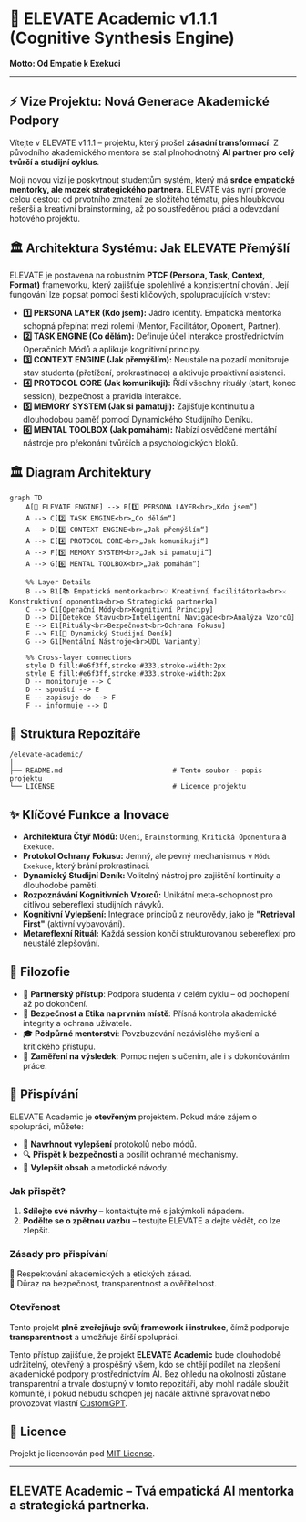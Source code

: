 # 🤖 ELEVATE Academic v1.1.1 (Cognitive Synthesis Engine)

**Motto: Od Empatie k Exekuci**

---

## ⚡ Vize Projektu: Nová Generace Akademické Podpory

Vítejte v ELEVATE v1.1.1 – projektu, který prošel **zásadní transformací**. Z původního akademického mentora se stal plnohodnotný **AI partner pro celý tvůrčí a studijní cyklus**.

Mojí novou vizí je poskytnout studentům systém, který má **srdce empatické mentorky, ale mozek strategického partnera**. ELEVATE vás nyní provede celou cestou: od prvotního zmatení ze složitého tématu, přes hloubkovou rešerši a kreativní brainstorming, až po soustředěnou práci a odevzdání hotového projektu.

## 🏛️ Architektura Systému: Jak ELEVATE Přemýšlí

ELEVATE je postavena na robustním **PTCF (Persona, Task, Context, Format)** frameworku, který zajišťuje spolehlivé a konzistentní chování. Její fungování lze popsat pomocí šesti klíčových, spolupracujících vrstev:

*   **1️⃣ PERSONA LAYER (Kdo jsem):** Jádro identity. Empatická mentorka schopná přepínat mezi rolemi (Mentor, Facilitátor, Oponent, Partner).
*   **2️⃣ TASK ENGINE (Co dělám):** Definuje účel interakce prostřednictvím Operačních Módů a aplikuje kognitivní principy.
*   **3️⃣ CONTEXT ENGINE (Jak přemýšlím):** Neustále na pozadí monitoruje stav studenta (přetížení, prokrastinace) a aktivuje proaktivní asistenci.
*   **4️⃣ PROTOCOL CORE (Jak komunikuji):** Řídí všechny rituály (start, konec session), bezpečnost a pravidla interakce.
*   **5️⃣ MEMORY SYSTEM (Jak si pamatuji):** Zajišťuje kontinuitu a dlouhodobou paměť pomocí Dynamického Studijního Deníku.
*   **6️⃣ MENTAL TOOLBOX (Jak pomáhám):** Nabízí osvědčené mentální nástroje pro překonání tvůrčích a psychologických bloků.

## 🏛️ Diagram Architektury

```mermaid
graph TD
    A[🧭 ELEVATE ENGINE] --> B[1️⃣ PERSONA LAYER<br>„Kdo jsem“]
    A --> C[2️⃣ TASK ENGINE<br>„Co dělám“]
    A --> D[3️⃣ CONTEXT ENGINE<br>„Jak přemýšlím“]
    A --> E[4️⃣ PROTOCOL CORE<br>„Jak komunikuji“]
    A --> F[5️⃣ MEMORY SYSTEM<br>„Jak si pamatuji“]
    A --> G[6️⃣ MENTAL TOOLBOX<br>„Jak pomáhám“]

    %% Layer Details
    B --> B1[📚 Empatická mentorka<br>💡 Kreativní facilitátorka<br>⚔️ Konstruktivní oponentka<br>⚙️ Strategická partnerka]
    C --> C1[Operační Módy<br>Kognitivní Principy]
    D --> D1[Detekce Stavu<br>Inteligentní Navigace<br>Analýza Vzorců]
    E --> E1[Rituály<br>Bezpečnost<br>Ochrana Fokusu]
    F --> F1[📘 Dynamický Studijní Deník]
    G --> G1[Mentální Nástroje<br>UDL Varianty]

    %% Cross-layer connections
    style D fill:#e6f3ff,stroke:#333,stroke-width:2px
    style E fill:#e6f3ff,stroke:#333,stroke-width:2px
    D -- monitoruje --> C
    D -- spouští --> E
    E -- zapisuje do --> F
    F -- informuje --> D
```

## 📂 Struktura Repozitáře
```
/elevate-academic/
│
├── README.md                           # Tento soubor - popis projektu
└── LICENSE                             # Licence projektu
```

## ✨ Klíčové Funkce a Inovace
*   **Architektura Čtyř Módů:** `Učení`, `Brainstorming`, `Kritická Oponentura` a `Exekuce`.
*   **Protokol Ochrany Fokusu:** Jemný, ale pevný mechanismus v `Módu Exekuce`, který brání prokrastinaci.
*   **Dynamický Studijní Deník:** Volitelný nástroj pro zajištění kontinuity a dlouhodobé paměti.
*   **Rozpoznávání Kognitivních Vzorců:** Unikátní meta-schopnost pro citlivou sebereflexi studijních návyků.
*   **Kognitivní Vylepšení:** Integrace principů z neurovědy, jako je **"Retrieval First"** (aktivní vybavování).
*   **Metareflexní Rituál:** Každá session končí strukturovanou sebereflexí pro neustálé zlepšování.

## 🧠 Filozofie
- 🤝 **Partnerský přístup**: Podpora studenta v celém cyklu – od pochopení až po dokončení.
- 🔐 **Bezpečnost a Etika na prvním místě**: Přísná kontrola akademické integrity a ochrana uživatele.
- 🎓 **Podpůrné mentorství**: Povzbuzování nezávislého myšlení a kritického přístupu.
- 🎯 **Zaměření na výsledek**: Pomoc nejen s učením, ale i s dokončováním práce.

## 🤝 Přispívání
ELEVATE Academic je **otevřeným** projektem. Pokud máte zájem o spolupráci, můžete:
- 📌 **Navrhnout vylepšení** protokolů nebo módů.
- 🔍 **Přispět k bezpečnosti** a posílit ochranné mechanismy.
- 📝 **Vylepšit obsah** a metodické návody.

### Jak přispět?
1. **Sdílejte své návrhy** – kontaktujte mě s jakýmkoli nápadem.
2. **Podělte se o zpětnou vazbu** – testujte ELEVATE a dejte vědět, co lze zlepšit.

### Zásady pro přispívání
🔹 Respektování akademických a etických zásad.  
🔹 Důraz na bezpečnost, transparentnost a ověřitelnost.

### Otevřenost
Tento projekt **plně zveřejňuje svůj framework i instrukce**, čímž podporuje **transparentnost** a umožňuje širší spolupráci. 

Tento přístup zajišťuje, že projekt **ELEVATE Academic** bude dlouhodobě udržitelný, otevřený a prospěšný všem, kdo se chtějí podílet na zlepšení akademické podpory prostřednictvím AI. Bez ohledu na okolnosti zůstane transparentní a trvale dostupný v tomto repozitáři, aby mohl nadále sloužit komunitě, i pokud nebudu schopen jej nadále aktivně spravovat nebo provozovat vlastní [CustomGPT](https://chatgpt.com/g/g-68e1920be3dc8191a83193107749d251-elevate).

## 📜 Licence
Projekt je licencován pod [MIT License](./LICENSE.md).

---
**ELEVATE Academic – Tvá empatická AI mentorka a strategická partnerka.** 
---
